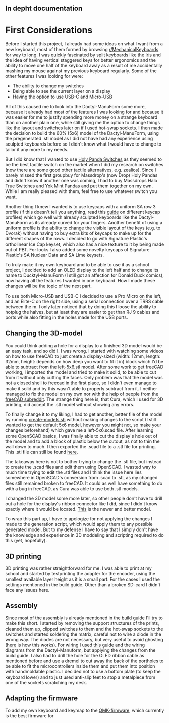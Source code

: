 ## In depht documentation

# First Considerations

Before I started this project, I already had some ideas on what I want from a new keyboard, most of them formed by browsing [r/MechanicalKeyboards](https://www.reddit.com/r/MechanicalKeyboards/) for way to long. I was quickly fascinated by split keyboards like the [Iris](https://keeb.io/collections/frontpage/products/iris-keyboard-split-ergonomic-keyboard?variant=29480467267678) and the idea of having vertical staggered keys for better ergonomics and the ability to move one half of the keyboard away as a result of me accidentally mashing my mouse against my previous keyboard regularly. Some of the other features I was looking for were:

* The ability to change my switches
* Being able to see the current layer on a display 
* Having the option to use USB-C and Micro-USB

All of this caused me to look into the Dactyl-ManuForm some more, because it already had most of the features I was looking for and because it was easier for me to justify spending more money on a strange keyboard than on another plain one, while still giving me the option to change things like the layout and switches later on if I used hot-swap sockets. 
I then made the decision to build the 60% (5x6) model of the Dactyl-ManuForm, using the pregenerated .stl model as I did not have had any experience using sculpted keyboards before so I didn't know what I would have to change to tailor it any more to my needs.

But I did know that I wanted to use [Holy Panda Switches](https://topclack.com/textclack/2018/12/19/holy-panda-switches-new-and-old-by-quakemz) as they seemed to be the best tactile switch on the market when I did my research on switches (now there are some good other tactile alternatives, e.g. zealios). Since I barely missed the first groupbuy for Massdrop's (now Drop) Holy Pandas and didn't know if another one was coming, I had to buy Massdrops Halo True Switches and Yok Mint Pandas and put them together on my own. While I am really pleased with them, feel free to use whatever switch you want.

Another thing I knew I wanted is to use keycaps with a uniform SA row 3 profile (if this doesn't tell you anything, read this [guide](https://thekeeblog.com/overview-of-different-keycap-profiles/?fbclid=IwAR024t3aLGrk8WNG8VYbqNJBthSYl21XP7Gh6ZFe64_FMi6WjDRkmZTnSYY#MG_High-profile_by_Melgeek) on different keycap profiles) which go well with already sculpted keyboards like the Dactyl-ManuForm as its already curved for your fingers. Another benefit of using a uniform profile is the ability to change the visible layout of the keys (e.g. to Dvorak) without having to buy extra kits of keycaps to make up for the different shapes of the rows. 
I decided to go with Signature Plastic's ortholinear Ice Cap keyset, which also has a nice texture to it by being made out of PBT. For looks I also added some novelty keycaps of Signature Plastic's SA Nuclear Data and SA Lime keysets. 

To truly make it my own keyboard and to be able to use it as a school project,  I decided to add an OLED display to the left half and to change its name to Ducktyl-ManuForm (I still got an affection for Donald Duck comics), now having all the features I wanted in one keyboard. How I made these changes will be the topic of the next part.

To use both Micro-USB and USB-C I decided to use a Pro Micro on the left, and an Elite-C on the right side, using a serial connection over a TRRS cable between the m. I only later noticed that by doing this I loose the ability to hotplug the halves, but at least they are easier to get than RJ 9 cables and ports while also fitting in the holes made for the USB ports.  

## Changing the 3D-model

You could think adding a hole for a display to a finished 3D model would be an easy task, and so did I. I was wrong. I started with watching some videos on how to use freeCAD to just create a display-sized (width: 12mm, length: 32mm, height: depends on how deep you want to fit it in) block which I'd  be able to subtract from the [left-5x6.stl](https://github.com/OutstandingOof/ducktyl-manuform/blob/master/things/left-5x6.stl) model. After some work to get freeCAD working, I imported the model and tried to make it solid, to be able to cut from it without only cutting the faces. Only problem was that the model was not a closed shell to freecad in the first place, so I didn't even manage to make it solid and by this wasn't able to properly subtract from it. I neither managed to fix the model on my own nor with the help of people from the [freeCAD subreddit](https://www.reddit.com/r/FreeCAD/). The strange thing here is, that Cura, which I used for 3D printing, did accept the .stl model without showing any errors.

To finally change it to my liking, I had to get another, better file of the model by running [create-models.sh](https://github.com/OutstandingOof/ducktyl-manuform/blob/master/create-models.sh) without making changes to the script (I still wanted to get the default 5x6 model, however you might not, so make your changes beforehand) which gave me a left-5x6.scad file. After learning some OpenSCAD basics, I was finally able to cut the display's hole out of the model and to add a block of plastic below the cutout, as not to thin the wall down to much. I then exported the .scad file to a .stl file for printing. This .stl file can still be found [here](https://github.com/OutstandingOof/ducktyl-manuform/blob/master/things/old-ducktyl-left-5x6.stl). 

The takeaway here is not to bother trying to change the .stl file, but instead to create the .scad files and edit them using OpenSCAD. I wasted way to much time trying to edit the .stl files and I think the issue here lies somewhere in OpenSCAD's conversion from .scad to .stl, as my changed files still remained broken to freeCAD. It could as well have something to do with a bug in freeCAD, as Cura was able to use both .stl models. 

I changed the 3D model some more later, so other people don't have to drill out a hole for the display's ribbon connector like I did, since I didn't know exactly where it would be located. [This](https://github.com/OutstandingOof/ducktyl-manuform/blob/master/things/ducktyl-left-5x6.stl) is the newer and better model. 

To wrap this part up, I have to apologize for not applying the changes I made to the generation script, which would apply them to any possible generated model. But to my defense I have to say that I simply don't have the knowledge and experience in 3D moddeling and scripting required to do this (yet, hopefully). 


## 3D printing

3D printing was rather straightforward for me. I was able to print at my school and started by testprinting the adapter for the encoder, using the smallest available layer height as it is a small part. For the cases I used the settings mentioned in the build guide. Other than a broken SD-card I didn't face any issues here. 

## Assembly 

Since most of the assembly is already mentioned in the build guide I'll try to make this short. I started by removing the support structures of the prints, cleaned them up, clipped switches to them and the hot-swap sockets to the switches and started soldering the matrix, careful not to wire a diode in the wrong way. The diodes are not necessary, but very useful to avoid ghosting ([here](https://www.dribin.org/dave/keyboard/one_html/) is how this works).
For wiring I used [this](https://deskthority.net/viewtopic.php?f=7&t=6050&start=) guide and the wiring diagrams from the Dactyl-Manuform, but applying the changes from the build guide.
I also had to drill the hole for the OLED ribbon cable as mentioned before and use a dremel to cut away the back of the portholes to be able to fit the microcontrollers inside them and put them into position with handmoldable plastic. 
I decided not to use a bottom plate (to keep the keyboard lower) and to just used anti-slip feet to stop a metalpiece from one of the sockets scratching my desk. 

## Adapting the firmware

To add my own keyboard and keymap to the [QMK-firmware](https://qmk.fm/), which currently is the best firmware for 

